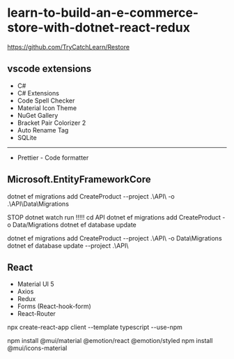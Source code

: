 # learn-to-build-an-e-commerce-store-with-dotnet-react-redux
https://github.com/TryCatchLearn/Restore

## vscode extensions 
* C#
* C# Extensions
* Code Spell Checker
* Material Icon Theme
* NuGet Gallery
* Bracket Pair Colorizer 2
* Auto Rename Tag
* SQLite
---------------
* Prettier - Code formatter


## Microsoft.EntityFrameworkCore

dotnet ef migrations add CreateProduct --project .\API\ -o .\API\Data\Migrations


STOP dotnet watch run !!!!!
cd API
dotnet ef migrations add CreateProduct -o Data/Migrations
dotnet ef database update 


dotnet ef migrations add CreateProduct --project .\API\ -o Data\Migrations
dotnet ef database update --project .\API\

## React 
* Material UI 5
* Axios
* Redux
* Forms (React-hook-form)
* React-Router

npx create-react-app client --template typescript --use-npm 

npm install @mui/material @emotion/react @emotion/styled
npm install @mui/icons-material
